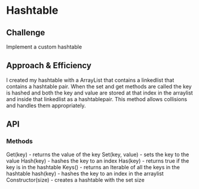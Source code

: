 # Hashtable

## Challenge

Implement a custom hashtable

## Approach & Efficiency

I created my hashtable with a ArrayList that contains a linkedlist that contains a hashtable pair. When the set and get methods are called the key is hashed and both the key and value are stored at that index in the arraylist and inside that linkedlist as a hashtablepair. This method allows collisions and handles them appropriately.

## API

### Methods

Get(key) - returns the value of the key
Set(key, value) - sets the key to the value
Hash(key) - hashes the key to an index
Has(key) - returns true if the key is in the hashtable
Keys() - returns an Iterable of all the keys in the hashtable
hash(key) - hashes the key to an index in the arraylist
Constructor(size) - creates a hashtable with the set size
